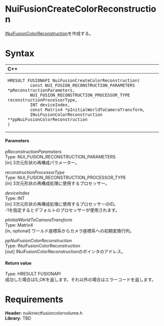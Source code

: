 NuiFusionCreateColorReconstruction  
==================================  

[INuiFusionColorReconstruction](../Interfaces/INuiFusionColorReconstruct.md)を作成する。 <span id="syntaxSection"></span>

Syntax  
======  

<table>
<colgroup>
<col width="100%" />
</colgroup>
<thead>
<tr class="header">
<th align="left">C++</th>
</tr>
</thead>
<tbody>
<tr class="odd">
<td align="left"><pre><code>HRESULT FUSIONAPI NuiFusionCreateColorReconstruction(  
         const NUI_FUSION_RECONSTRUCTION_PARAMETERS *pReconstructionParameters,  
         NUI_FUSION_RECONSTRUCTION_PROCESSOR_TYPE reconstructionProcessorType,  
         INT deviceIndex,  
         const Matrix4 *pInitialWorldToCameraTransform,  
         INuiFusionColorReconstruction **ppNuiFusionColorReconstruction  
)</code></pre></td>
</tr>
</tbody>
</table>

<span id="ID4EL"></span>
#### Parameters  

*pReconstructionParameters*    
Type: NUI\_FUSION\_RECONSTRUCTION\_PARAMETERS  
[in] 3次元形状の再構成パラメーター。  

*reconstructionProcessorType*    
Type: NUI\_FUSION\_RECONSTRUCTION\_PROCESSOR\_TYPE  
[in] 3次元形状の再構成処理に使用するプロセッサー。  

*deviceIndex*    
Type: INT  
[in] 3次元形状の再構成処理に使用するプロセッサーのID。  
-1を指定するとデフォルトのプロセッサーが使用されます。  

*pInitialWorldToCameraTransform*    
Type: Matrix4  
[in, optional] ワールド座標系からカメラ座標系への初期変換行列。  

*ppNuiFusionColorReconstruction*    
Type: INuiFusionColorReconstruction  
[out] INuiFusionColorReconstructionのポインタのアドレス。  

<span id="ID4ES"></span>
#### Return value  

Type: HRESULT FUSIONAPI  
成功した場合はS\_OKを返します。それ以外の場合はエラーコードを返します。  

<span id="requirements"></span>

Requirements  
============  

**Header:** nuikinectfusioncolorvolume.h  
**Library:** TBD  



<!--Please do not edit the data in the comment block below.-->
<!--
TOCTitle : NuiFusionCreateColorReconstruction
RLTitle : NuiFusionCreateColorReconstruction
KeywordK : NuiFusionCreateColorReconstruction
KeywordF : NuiFusionCreateColorReconstruction
KeywordF : Microsoft.Kinect.nuikinectfusioncolorvolume.NuiFusionCreateColorReconstruction(NUI_FUSION_RECONSTRUCTION_PARAMETERS,NUI_FUSION_RECONSTRUCTION_PROCESSOR_TYPE,INT,Matrix4,INuiFusionColorReconstruction@)
KeywordA : M:Microsoft.Kinect.nuikinectfusioncolorvolume.NuiFusionCreateColorReconstruction(NUI_FUSION_RECONSTRUCTION_PARAMETERS,NUI_FUSION_RECONSTRUCTION_PROCESSOR_TYPE,INT,Matrix4,INuiFusionColorReconstruction@)
AssetID : M:Microsoft.Kinect.nuikinectfusioncolorvolume.NuiFusionCreateColorReconstruction(NUI_FUSION_RECONSTRUCTION_PARAMETERS,NUI_FUSION_RECONSTRUCTION_PROCESSOR_TYPE,INT,Matrix4,INuiFusionColorReconstruction@)
Locale : en-us
CommunityContent : 1
APIType : Managed
APILocation : 
APIName : Microsoft.Kinect.nuikinectfusioncolorvolume.NuiFusionCreateColorReconstruction
TargetOS : Windows
TopicType : kbSyntax
DevLang : C++
DocSet : K4Wv2
ProjType : K4Wv2Proj
Technology : Kinect for Windows
Product : Kinect for Windows SDK v2
productversion : 20
-->
